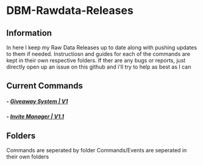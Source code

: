 # DBM-Rawdata-Releases

## Information
In here I keep my Raw Data Releases up to date along with pushing updates to them if needed.
Instructiosn and guides for each of the commands are kept in their own respective folders.
If ther are any bugs or reports, just directly open up an issue on this github and i'll try to help as best as I can

## Current Commands

#####  - [Giveaway System | V1](https://github.com/ItzPike/DBM-Rawdata-Releases/tree/master/Giveaway%20System)
#####  - [Invite Manager | V1.1](https://github.com/ItzPike/DBM-Rawdata-Releases/tree/master/Invite%20Manager)

## Folders
Commands are seperated by folder
Commands/Events are seperated in their own folders


